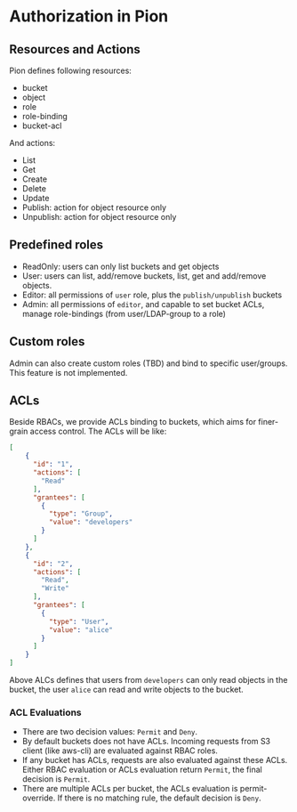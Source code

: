 # Authorization in Pion

## Resources and Actions
Pion defines following resources:
- bucket
- object
- role
- role-binding
- bucket-acl

And actions:
- List
- Get
- Create
- Delete
- Update
- Publish: action for object resource only
- Unpublish: action for object resource only

## Predefined roles
- ReadOnly: users can only list buckets and get objects
- User: users can list, add/remove buckets, list, get and add/remove objects.
- Editor: all permissions of `user` role, plus the `publish/unpublish` buckets
- Admin: all permissions of `editor`, and capable to set bucket ACLs, manage role-bindings (from user/LDAP-group to a role)

## Custom roles

Admin can also create custom roles (TBD) and bind to specific user/groups. This feature is not implemented.	

## ACLs

Beside RBACs, we provide ACLs binding to buckets, which aims for finer-grain access control. The ACLs will be like:
```json
[
	{
	  "id": "1",
	  "actions": [
		"Read"
	  ],
	  "grantees": [
		{
		  "type": "Group",
		  "value": "developers"
		}
	  ]
	},
	{
	  "id": "2",
	  "actions": [
		"Read",
		"Write"
	  ],
	  "grantees": [
		{
		  "type": "User",
		  "value": "alice"
		}
	  ]
	}
]
```

Above ALCs defines that users from `developers` can only read objects in the bucket, the user `alice` can read and 
write objects to the bucket.

### ACL Evaluations

- There are two decision values: `Permit` and `Deny`.
- By default buckets does not have ACLs. Incoming requests from S3 client (like aws-cli) are evaluated against RBAC roles.
- If any bucket has ACLs, requests are also evaluated against these ACLs. Either RBAC evaluation or ACLs evaluation return `Permit`, the final decision is `Permit`.
- There are multiple ACLs per bucket, the ACLs evaluation is permit-override. If there is no matching rule, the default decision is `Deny`.  
